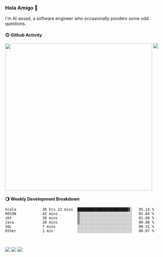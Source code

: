 ### Hola Amigo 🤣   

I'm Al-assad, a software engineer who occasionally ponders some odd questions.  
 
#### 🙃 Github Activity 
<div>
  <img src="https://github-readme-stats.vercel.app/api?username=al-assad&show_icons=true" align="top" style="display: inline-block;" width="480"/>
  <img src="https://github-readme-stats.vercel.app/api/top-langs/?username=al-assad&hide=css,html&langs_count=8&layout=compact" align="top" style="display: inline-block;"/>
</div>

#### 🌖 Weekly Development Breakdown
<!--START_SECTION:waka-->

```text
Scala            36 hrs 22 mins  ███████████████████████▓░   95.14 %
HOCON            42 mins         ▒░░░░░░░░░░░░░░░░░░░░░░░░   01.84 %
sbt              38 mins         ▒░░░░░░░░░░░░░░░░░░░░░░░░   01.68 %
Java             20 mins         ▒░░░░░░░░░░░░░░░░░░░░░░░░   00.88 %
SQL              7 mins          ░░░░░░░░░░░░░░░░░░░░░░░░░   00.31 %
Other            1 min           ░░░░░░░░░░░░░░░░░░░░░░░░░   00.07 %
```

<!--END_SECTION:waka-->

<br>

<a href="https://twitter.com/Alassad_dev"><img src="https://img.shields.io/badge/Twitter-@Alassad__dev-blue?style=flat&logo=twitter" /></a>
<a href="https://t.me/alassad_dev"><img src="https://img.shields.io/badge/Telegram-@alassad__dev-orange?style=flat&logo=telegram" /></a>
<a href="https://al-assad.github.io"><img src="https://img.shields.io/badge/Blogs-Linying_Assad's_Blog-yellow?style=flat&logo=github" /></a>


